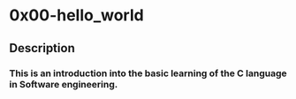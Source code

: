 # 0x00-hello_world #

## Description ##

### This is an introduction into the basic learning of the C language in Software engineering. ###

